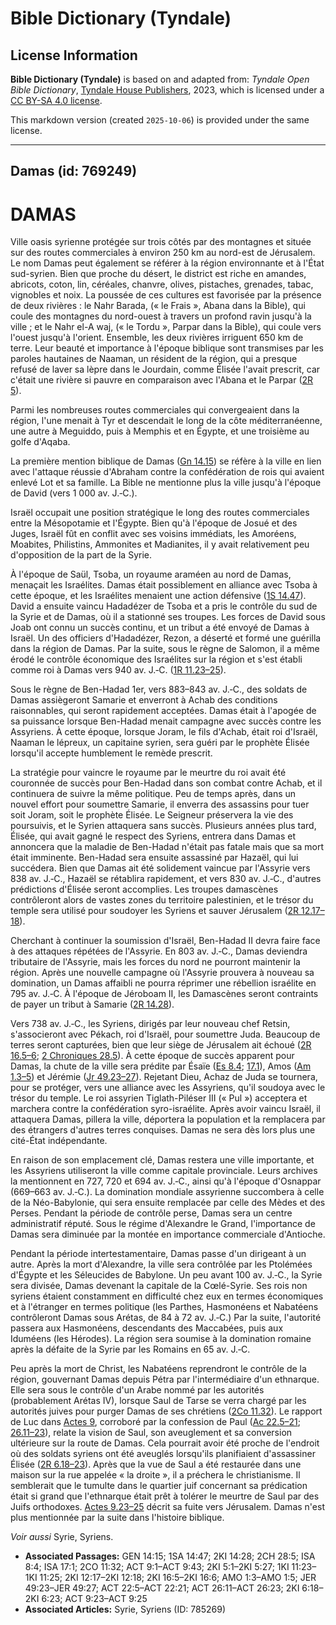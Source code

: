 # Bible Dictionary (Tyndale)

## License Information

**Bible Dictionary (Tyndale)** is based on and adapted from: _Tyndale Open Bible Dictionary_, [Tyndale House Publishers](https://tyndaleopenresources.com/), 2023, which is licensed under a [CC BY-SA 4.0 license](https://creativecommons.org/licenses/by-sa/4.0/legalcode.en).

This markdown version (created `2025-10-06`) is provided under the same license.



--------------------------------

## Damas (id: 769249)

DAMAS
=====

Ville oasis syrienne protégée sur trois côtés par des montagnes et située sur des routes commerciales à environ 250 km au nord\-est de Jérusalem. Le nom Damas peut également se référer à la région environnante et à l'État sud\-syrien. Bien que proche du désert, le district est riche en amandes, abricots, coton, lin, céréales, chanvre, olives, pistaches, grenades, tabac, vignobles et noix. La poussée de ces cultures est favorisée par la présence de deux rivières : le Nahr Barada, (« le Frais », Abana dans la Bible), qui coule des montagnes du nord\-ouest à travers un profond ravin jusqu'à la ville ; et le Nahr el\-A waj, (« le Tordu », Parpar dans la Bible), qui coule vers l'ouest jusqu'à l'orient. Ensemble, les deux rivières irriguent 650 km de terre. Leur beauté et importance à l'époque biblique sont transmises par les paroles hautaines de Naaman, un résident de la région, qui a presque refusé de laver sa lèpre dans le Jourdain, comme Élisée l'avait prescrit, car c'était une rivière si pauvre en comparaison avec l'Abana et le Parpar ([2R 5](https://ref.ly/2Kgs5:1-2Kgs5:27)).

Parmi les nombreuses routes commerciales qui convergeaient dans la région, l'une menait à Tyr et descendait le long de la côte méditerranéenne, une autre à Meguiddo, puis à Memphis et en Égypte, et une troisième au golfe d'Aqaba.

La première mention biblique de Damas ([Gn 14\.15](https://ref.ly/Gen14:15)) se réfère à la ville en lien avec l'attaque réussie d'Abraham contre la confédération de rois qui avaient enlevé Lot et sa famille. La Bible ne mentionne plus la ville jusqu'à l'époque de David (vers 1 000 av. J.‑C.).

Israël occupait une position stratégique le long des routes commerciales entre la Mésopotamie et l'Égypte. Bien qu'à l'époque de Josué et des Juges, Israël fût en conflit avec ses voisins immédiats, les Amoréens, Moabites, Philistins, Ammonites et Madianites, il y avait relativement peu d'opposition de la part de la Syrie.

À l'époque de Saül, Tsoba, un royaume araméen au nord de Damas, menaçait les Israélites. Damas était possiblement en alliance avec Tsoba à cette époque, et les Israélites menaient une action défensive ([1S 14\.47](https://ref.ly/1Sam14:47)). David a ensuite vaincu Hadadézer de Tsoba et a pris le contrôle du sud de la Syrie et de Damas, où il a stationné ses troupes. Les forces de David sous Joab ont connu un succès continu, et un tribut a été envoyé de Damas à Israël. Un des officiers d'Hadadézer, Rezon, a déserté et formé une guérilla dans la région de Damas. Par la suite, sous le règne de Salomon, il a même érodé le contrôle économique des Israélites sur la région et s'est établi comme roi à Damas vers 940 av. J.‑C. ([1R 11\.23–25](https://ref.ly/1Kgs11:23-1Kgs11:25)).

Sous le règne de Ben\-Hadad 1er, vers 883–843 av. J.‑C., des soldats de Damas assiègeront Samarie et enverront à Achab des conditions raisonnables, qui seront rapidement acceptées. Damas était à l'apogée de sa puissance lorsque Ben\-Hadad menait campagne avec succès contre les Assyriens. À cette époque, lorsque Joram, le fils d'Achab, était roi d'Israël, Naaman le lépreux, un capitaine syrien, sera guéri par le prophète Élisée lorsqu'il accepte humblement le remède prescrit.

La stratégie pour vaincre le royaume par le meurtre du roi avait été couronnée de succès pour Ben\-Hadad dans son combat contre Achab, et il continuera de suivre la même politique. Peu de temps après, dans un nouvel effort pour soumettre Samarie, il enverra des assassins pour tuer soit Joram, soit le prophète Élisée. Le Seigneur préservera la vie des poursuivis, et le Syrien attaquera sans succès. Plusieurs années plus tard, Élisée, qui avait gagné le respect des Syriens, entrera dans Damas et annoncera que la maladie de Ben\-Hadad n'était pas fatale mais que sa mort était imminente. Ben\-Hadad sera ensuite assassiné par Hazaël, qui lui succédera. Bien que Damas ait été solidement vaincue par l'Assyrie vers 838 av. J.‑C., Hazaël se rétablira rapidement, et vers 830 av. J.‑C., d'autres prédictions d'Élisée seront accomplies. Les troupes damascènes contrôleront alors de vastes zones du territoire palestinien, et le trésor du temple sera utilisé pour soudoyer les Syriens et sauver Jérusalem ([2R 12\.17–18](https://ref.ly/2Kgs12:17-2Kgs12:18)).

Cherchant à continuer la soumission d'Israël, Ben\-Hadad II devra faire face à des attaques répétées de l'Assyrie. En 803 av. J.‑C., Damas deviendra tributaire de l'Assyrie, mais les forces du nord ne pourront maintenir la région. Après une nouvelle campagne où l'Assyrie prouvera à nouveau sa domination, un Damas affaibli ne pourra réprimer une rébellion israélite en 795 av. J.‑C. À l'époque de Jéroboam II, les Damascènes seront contraints de payer un tribut à Samarie ([2R 14\.28](https://ref.ly/2Kgs14:28)).

Vers 738 av. J.‑C., les Syriens, dirigés par leur nouveau chef Retsin, s'associeront avec Pékach, roi d'Israël, pour soumettre Juda. Beaucoup de terres seront capturées, bien que leur siège de Jérusalem ait échoué ([2R 16\.5–6](https://ref.ly/2Kgs16:5-2Kgs16:6); [2 Chroniques 28\.5](https://ref.ly/2Chr28:5)). À cette époque de succès apparent pour Damas, la chute de la ville sera prédite par Ésaïe ([Es 8\.4](https://ref.ly/Isa8:4); [17\.1](https://ref.ly/Isa17:1)), Amos ([Am 1\.3–5](https://ref.ly/Amos1:3-Amos1:5)) et Jérémie ([Jr 49\.23–27](https://ref.ly/Jer49:23-Jer49:27)). Rejetant Dieu, Achaz de Juda se tournera, pour se protéger, vers une alliance avec les Assyriens, qu'il soudoya avec le trésor du temple. Le roi assyrien Tiglath\-Piléser III (« Pul ») acceptera et marchera contre la confédération syro\-israélite. Après avoir vaincu Israël, il attaquera Damas, pillera la ville, déportera la population et la remplacera par des étrangers d'autres terres conquises. Damas ne sera dès lors plus une cité\-État indépendante.

En raison de son emplacement clé, Damas restera une ville importante, et les Assyriens utiliseront la ville comme capitale provinciale. Leurs archives la mentionnent en 727, 720 et 694 av. J.‑C., ainsi qu'à l'époque d'Osnappar (669–663 av. J.‑C.). La domination mondiale assyrienne succombera à celle de la Néo\-Babylonie, qui sera ensuite remplacée par celle des Mèdes et des Perses. Pendant la période de contrôle perse, Damas sera un centre administratif réputé. Sous le régime d'Alexandre le Grand, l'importance de Damas sera diminuée par la montée en importance commerciale d'Antioche.

Pendant la période intertestamentaire, Damas passe d'un dirigeant à un autre. Après la mort d'Alexandre, la ville sera contrôlée par les Ptolémées d'Égypte et les Séleucides de Babylone. Un peu avant 100 av. J.‑C., la Syrie sera divisée, Damas devenant la capitale de la Cœlé\-Syrie. Ses rois non syriens étaient constamment en difficulté chez eux en termes économiques et à l'étranger en termes politique (les Parthes, Hasmonéens et Nabatéens contrôleront Damas sous Arétas, de 84 à 72 av. J.‑C.) Par la suite, l'autorité passera aux Hasmonéens, descendants des Maccabées, puis aux Iduméens (les Hérodes). La région sera soumise à la domination romaine après la défaite de la Syrie par les Romains en 65 av. J.‑C.

Peu après la mort de Christ, les Nabatéens reprendront le contrôle de la région, gouvernant Damas depuis Pétra par l'intermédiaire d'un ethnarque. Elle sera sous le contrôle d'un Arabe nommé par les autorités (probablement Arétas IV), lorsque Saul de Tarse se verra chargé par les autorités juives pour purger Damas de ses chrétiens ([2Co 11\.32](https://ref.ly/2Cor11:32)). Le rapport de Luc dans [Actes 9](https://ref.ly/Acts9:1-Acts9:43), corroboré par la confession de Paul ([Ac 22\.5–21](https://ref.ly/Acts22:5-Acts22:21); [26\.11–23](https://ref.ly/Acts26:11-Acts26:23)), relate la vision de Saul, son aveuglement et sa conversion ultérieure sur la route de Damas. Cela pourrait avoir été proche de l'endroit où des soldats syriens ont été aveuglés lorsqu'ils planifiaient d'assassiner Élisée ([2R 6\.18–23](https://ref.ly/2Kgs6:18-2Kgs6:23)). Après que la vue de Saul a été restaurée dans une maison sur la rue appelée « la droite », il a préchera le christianisme. Il semblerait que le tumulte dans le quartier juif concernant sa prédication était si grand que l'ethnarque était prêt à tolérer le meurtre de Saul par des Juifs orthodoxes. [Actes 9\.23–25](https://ref.ly/Acts9:23-Acts9:25) décrit sa fuite vers Jérusalem. Damas n'est plus mentionnée par la suite dans l'histoire biblique.

*Voir aussi* Syrie, Syriens.

* **Associated Passages:** GEN 14:15; 1SA 14:47; 2KI 14:28; 2CH 28:5; ISA 8:4; ISA 17:1; 2CO 11:32; ACT 9:1–ACT 9:43; 2KI 5:1–2KI 5:27; 1KI 11:23–1KI 11:25; 2KI 12:17–2KI 12:18; 2KI 16:5–2KI 16:6; AMO 1:3–AMO 1:5; JER 49:23–JER 49:27; ACT 22:5–ACT 22:21; ACT 26:11–ACT 26:23; 2KI 6:18–2KI 6:23; ACT 9:23–ACT 9:25
* **Associated Articles:** Syrie, Syriens (ID: 785269)

